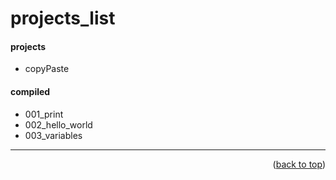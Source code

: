 <a name="topage"></a>

# projects_list


#### projects
* copyPaste

#### compiled
* 001_print
* 002_hello_world
* 003_variables


-----

<p align="right">(<a href="#topage">back to top</a>)</p>
<br/>
<br/>
